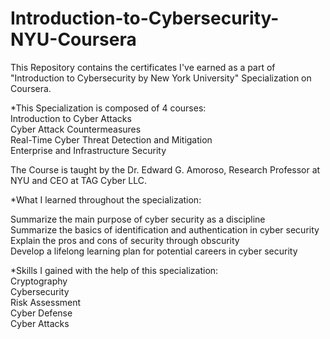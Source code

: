 # Introduction-to-Cybersecurity-NYU-Coursera

This Repository contains the certificates I've earned as a part of "Introduction to Cybersecurity by New York University" Specialization on Coursera.

*This Specialization is composed of 4 courses: 
<br>
Introduction to Cyber Attacks <br>
Cyber Attack Countermeasures <br>
Real-Time Cyber Threat Detection and Mitigation <br>
Enterprise and Infrastructure Security <br> 

The Course is taught by the Dr. Edward G. Amoroso, Research Professor at NYU and CEO at TAG Cyber LLC.

*What I learned throughout the specialization: <br>

Summarize the main purpose of cyber security as a discipline <br>
Summarize the basics of identification and authentication in cyber security <br>
Explain the pros and cons of security through obscurity <br>
Develop a lifelong learning plan for potential careers in cyber security

*Skills I gained with the help of this specialization: <br>
Cryptography <br>
Cybersecurity <br>
Risk Assessment <br>
Cyber Defense <br>
Cyber Attacks
